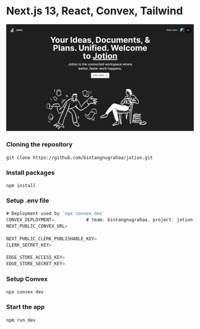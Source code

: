 # Next.js 13, React, Convex, Tailwind

![Copy of Copy of Copy](public/assets.jpeg)

### Cloning the repository

```shell
git clone https://github.com/bintangnugrahaa/jotion.git
```

### Install packages

```shell
npm install
```

### Setup .env file


```js
# Deployment used by `npx convex dev`
CONVEX_DEPLOYMENT=            # team: bintangnugrahaa, project: jotion-9505a
NEXT_PUBLIC_CONVEX_URL=

NEXT_PUBLIC_CLERK_PUBLISHABLE_KEY=
CLERK_SECRET_KEY=

EDGE_STORE_ACCESS_KEY=
EDGE_STORE_SECRET_KEY=
```

### Setup Convex

```shell
npx convex dev

```

### Start the app

```shell
npm run dev
```
